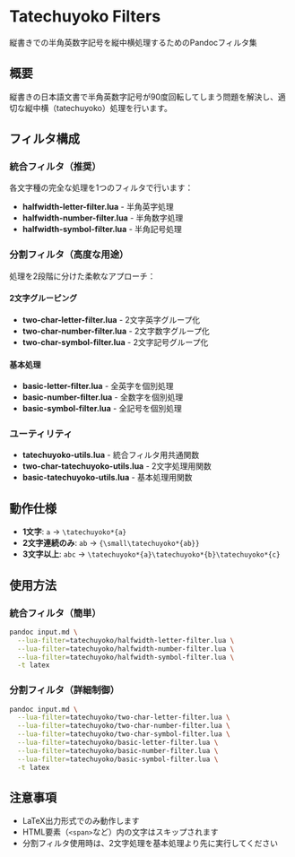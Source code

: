 # Tatechuyoko Filters

縦書きでの半角英数字記号を縦中横処理するためのPandocフィルタ集

## 概要

縦書きの日本語文書で半角英数字記号が90度回転してしまう問題を解決し、適切な縦中横（tatechuyoko）処理を行います。

## フィルタ構成

### 統合フィルタ（推奨）

各文字種の完全な処理を1つのフィルタで行います：

- **halfwidth-letter-filter.lua** - 半角英字処理
- **halfwidth-number-filter.lua** - 半角数字処理  
- **halfwidth-symbol-filter.lua** - 半角記号処理

### 分割フィルタ（高度な用途）

処理を2段階に分けた柔軟なアプローチ：

#### 2文字グルーピング
- **two-char-letter-filter.lua** - 2文字英字グループ化
- **two-char-number-filter.lua** - 2文字数字グループ化
- **two-char-symbol-filter.lua** - 2文字記号グループ化

#### 基本処理
- **basic-letter-filter.lua** - 全英字を個別処理
- **basic-number-filter.lua** - 全数字を個別処理
- **basic-symbol-filter.lua** - 全記号を個別処理

### ユーティリティ

- **tatechuyoko-utils.lua** - 統合フィルタ用共通関数
- **two-char-tatechuyoko-utils.lua** - 2文字処理用関数
- **basic-tatechuyoko-utils.lua** - 基本処理用関数

## 動作仕様

- **1文字**: `a` → `\tatechuyoko*{a}`
- **2文字連続のみ**: `ab` → `{\small\tatechuyoko*{ab}}`
- **3文字以上**: `abc` → `\tatechuyoko*{a}\tatechuyoko*{b}\tatechuyoko*{c}`

## 使用方法

### 統合フィルタ（簡単）

```bash
pandoc input.md \
  --lua-filter=tatechuyoko/halfwidth-letter-filter.lua \
  --lua-filter=tatechuyoko/halfwidth-number-filter.lua \
  --lua-filter=tatechuyoko/halfwidth-symbol-filter.lua \
  -t latex
```

### 分割フィルタ（詳細制御）

```bash
pandoc input.md \
  --lua-filter=tatechuyoko/two-char-letter-filter.lua \
  --lua-filter=tatechuyoko/two-char-number-filter.lua \
  --lua-filter=tatechuyoko/two-char-symbol-filter.lua \
  --lua-filter=tatechuyoko/basic-letter-filter.lua \
  --lua-filter=tatechuyoko/basic-number-filter.lua \
  --lua-filter=tatechuyoko/basic-symbol-filter.lua \
  -t latex
```

## 注意事項

- LaTeX出力形式でのみ動作します
- HTML要素（`<span>`など）内の文字はスキップされます
- 分割フィルタ使用時は、2文字処理を基本処理より先に実行してください